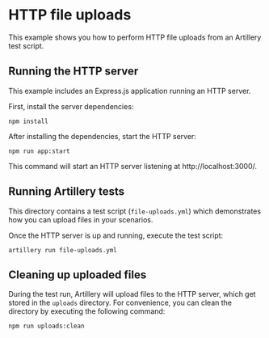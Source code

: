 # HTTP file uploads

This example shows you how to perform HTTP file uploads from an Artillery test script.

## Running the HTTP server

This example includes an Express.js application running an HTTP server.

First, install the server dependencies:

```shell
npm install
```

After installing the dependencies, start the HTTP server:

```shell
npm run app:start
```

This command will start an HTTP server listening at http://localhost:3000/.

## Running Artillery tests

This directory contains a test script (`file-uploads.yml`) which demonstrates how you can upload files in your scenarios.

Once the HTTP server is up and running, execute the test script:

```
artillery run file-uploads.yml
```

## Cleaning up uploaded files

During the test run, Artillery will upload files to the HTTP server, which get stored in the `uploads` directory. For convenience, you can clean the directory by executing the following command:

```
npm run uploads:clean
```
